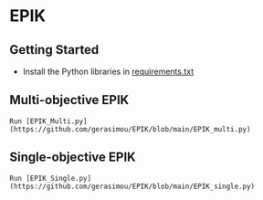 # EPIK


## Getting Started

* Install the Python libraries in [requirements.txt](https://github.com/gerasimou/EPIK/blob/main/requirements.txt)
   
## Multi-objective EPIK
    Run [EPIK_Multi.py](https://github.com/gerasimou/EPIK/blob/main/EPIK_multi.py)

## Single-objective EPIK
    Run [EPIK_Single.py](https://github.com/gerasimou/EPIK/blob/main/EPIK_single.py)
